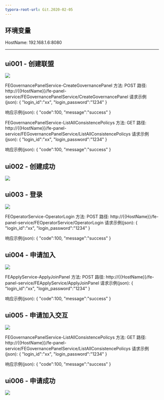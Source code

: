 ```yaml
---
typora-root-url: Git.2020-02-05
---
```


## 环境变量

HostName: 192.168.1.6:8080

------


## ui001 - 创建联盟

![](/0dc106fe111d2aaee0724db6ae66669b.png)


FEGovernancePanelService-CreateGovernancePanel
方法: POST
路径: http://{{HostName}}/fe-panel-service/FEGovernancePanelService/CreateGovernancePanel
请求示例(json): {
					"login_id":"xx",
					"login_password":"1234"
				}	
				
响应示例(json): {
				    	"code":100,
					"message":"success"
				}
				


FEGovernancePanelService-ListAllConsistencePolicys
方法: GET
路径: http://{{HostName}}/fe-panel-service/FEGovernancePanelService/ListAllConsistencePolicys
请求示例(json): {
					"login_id":"xx",
					"login_password":"1234"
				}	
				
响应示例(json): {
				    	"code":100,
					"message":"success"
				}
				



## ui002 - 创建成功

![](0dc106fe111d2aaee0724db6ae66669b.png)



## ui003 - 登录

![](0dc106fe111d2aaee0724db6ae66669b.png)


FEOperatorService-OperatorLogin
方法: POST
路径: http://{{HostName}}/fe-panel-service/FEOperatorService/OperatorLogin
请求示例(json): {
					"login_id":"xx",
					"login_password":"1234"
				}	
				
响应示例(json): {
				    	"code":100,
					"message":"success"
				}
				



## ui004 - 申请加入

![](647df4e415eed3384b26463ba5360fa3.png)


FEApplyService-ApplyJoinPanel
方法: POST
路径: http://{{HostName}}/fe-panel-service/FEApplyService/ApplyJoinPanel
请求示例(json): {
					"login_id":"xx",
					"login_password":"1234"
				}	
				
响应示例(json): {
				    	"code":100,
					"message":"success"
				}
				



## ui005 - 申请加入交互

![](8cc58026b935550b49736494ef9431b5.png)


FEGovernancePanelService-ListAllConsistencePolicys
方法: GET
路径: http://{{HostName}}/fe-panel-service/FEGovernancePanelService/ListAllConsistencePolicys
请求示例(json): {
					"login_id":"xx",
					"login_password":"1234"
				}	
				
响应示例(json): {
				    	"code":100,
					"message":"success"
				}
				



## ui006 - 申请成功

![](8b2e5417f17d65d353e095344dbc5e83.png)




